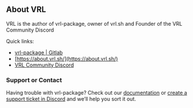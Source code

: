 ## About VRL

VRL is the author of vrl-package, owner of vrl.sh and Founder of the VRL Community Discord

Quick links:
- [vrl-package | Gitlab](https://gitlab.com/vrl/vrl-package)
- [https://about.vrl.sh/](https://about.vrl.sh/)
- [VRL Community Discord](https://discord.io/vrlnx)


### Support or Contact

Having trouble with vrl-package? Check out our [documentation](https://gitlab.com/vrl/vrl-package/-/wikis/home) or [create a support ticket in Discord](https://discord.io/vrlnx) and we’ll help you sort it out.
